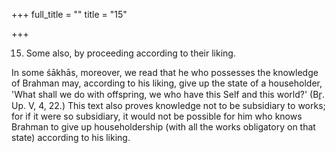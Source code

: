 +++
full_title = ""
title = "15"

+++


15. Some also, by proceeding according to their liking.

In some śākhās, moreover, we read that he who possesses the knowledge of Brahman may, according to his liking, give up the state of a householder, 'What shall we do with offspring, we who have this Self and this world?' (Br̥. Up. V, 4, 22.) This text also proves knowledge not to be subsidiary to works; for if it were so subsidiary, it would not be possible for him who knows Brahman to give up householdership (with all the works obligatory on that state) according to his liking.

